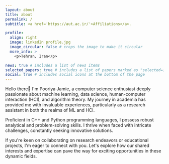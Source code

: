 ```yaml
---
layout: about
title: about
permalink: /
subtitle: <a href='https://aut.ac.ir/'>Affiliations</a>.

profile:
  align: right
  image: linkedIn profile.jpg
  image_circular: false # crops the image to make it circular
  more_info: >
    <p>Tehran, Iran</p>

news: true # includes a list of news items
selected_papers: true # includes a list of papers marked as "selected={true}"
social: true # includes social icons at the bottom of the page
---
```


Hello there👋 I'm Pooriya Jamie, a computer science enthusiast deeply passionate about machine learning, data science, human-computer interaction (HCI), and algorithm theory. My journey in academia has provided me with invaluable experiences, particularly as a research assistant in both the realms of ML and HCI.

Proficient in C++ and Python programming languages, I possess robust analytical and problem-solving skills. I thrive when faced with intricate challenges, constantly seeking innovative solutions.

If you're keen on collaborating on research endeavors or educational projects, I'm eager to connect with you. Let's explore how our shared interests and expertise can pave the way for exciting opportunities in these dynamic fields.